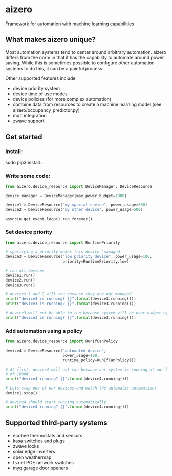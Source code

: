 # aizero
Framework for automation with machine learning capabilities

## What makes aizero unique?

Most automation systems tend to center around arbitrary automation. aizero
differs from the norm in that it has the capability to automate around power
saving. While this is sometimes possible to configure other automation systems
to do this, it can be a painful process.

Other supported features include
- device priority system
- device time of use modes
- device policies (for more complex automation)
- combine data from resources to create a machine learning model 
  (see aizero/occupancy_predictor.py)
- mqtt integration
- zwave support

## Get started

### Install:
sudo pip3 install .

### Write some code:

```python
from aizero.device_resource import DeviceManager, DeviceResource

device_manager = DeviceManager(max_power_budget=1000)

device1 = DeviceResource("my special device", power_usage=500)
device2 = DeviceResource("my other device", power_usage=500)

asyncio.get_event_loop().run_forever()
```

### Set device priority

```python
from aizero.device_resource import RuntimePriority

# specifying a priority makes this device 'managed'
device3 = DeviceResource("low priority device", power_usage=100, 
                         priority=RuntimePriority.low)

# run all devices
device1.run()
device2.run()
device3.run()

# devices 1 and 2 will run because they are not managed
print("device3 is running? {}".format(device3.running()))
print("device3 is running? {}".format(device3.running()))

# device3 will not be able to run because system will be over budget by 100W
print("device3 is running? {}".format(device3.running()))
```

### Add automation using a policy

```python
from aizero.device_resource import RunIfCanPolicy

device4 = DeviceResource("automated device",
                         power_usage=100,
                         runtime_policy=RunIfCanPolicy())

# At first, device4 will not run because our system is running at our budget
# of 1000W.
print("device4 running? {}".format(device4.running()))

# Lets stop one of our devices and watch the automatic automation:
device1.stop()

# device4 should start running automatically
print("device4 running? {}".format(device4.running()))
```

## Supported third-party systems

- ecobee thermostats and sensors
- kasa switches and plugs
- zwave locks
- solar edge inverters
- open weathermap
- fs.net POE network switches
- myq garage door openers

